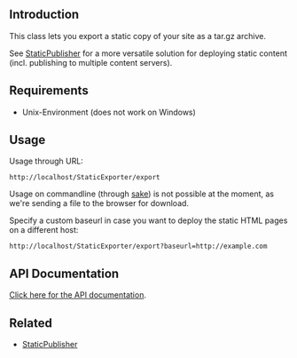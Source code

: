 ## Introduction
This class lets you export a static copy of your site as a tar.gz archive.

See [StaticPublisher](StaticPublisher) for a more versatile solution for deploying static content (incl. publishing to multiple content servers).
## Requirements
*  Unix-Environment (does not work on Windows)

## Usage
Usage through URL:
~~~
http://localhost/StaticExporter/export
~~~

Usage on commandline (through [sake](sake)) is not possible at the moment, as we're sending a file to the browser for download.

Specify a custom baseurl in case you want to deploy the static HTML pages on a different host:
~~~
http://localhost/StaticExporter/export?baseurl=http://example.com
~~~

## API Documentation
[Click here for the API documentation](http://api.silverstripe.org/trunk/sapphire/StaticExporter.html).

## Related
*  [StaticPublisher](StaticPublisher)
